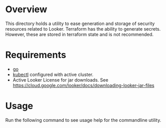 # Overview

This directory holds a utility to ease generation and storage of security
resources related to Looker.  Terraform has the ability to generate
secrets. However, these are stored in terraform state and is not recommended.

# Requirements

- [go](https://go.dev)
- [kubectl](https://kubernetes.io/docs/tasks/tools/#kubectl) configured with
active cluster.
- Active Looker License for jar downloads.
See https://cloud.google.com/looker/docs/downloading-looker-jar-files

# Usage

Run the following command to see usage help for the commandline utility.
